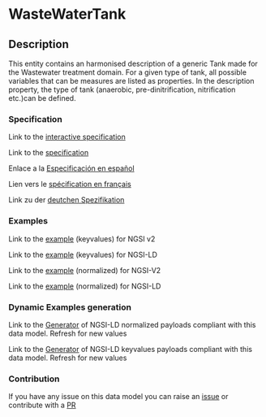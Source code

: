 # WasteWaterTank

## Description 

This entity contains an harmonised description of a generic Tank made for the Wastewater treatment domain. For a given type of tank, all possible variables that can be measures are listed as properties. In the description property, the type of tank (anaerobic, pre-dinitrification, nitrification etc.)can be defined.
### Specification

Link to the [interactive specification](https://swagger.lab.fiware.org/?url=https://github.com/smart-data-models/dataModel.WasteWater/blob/master/WasteWaterTank/swagger.yaml)

Link to the [specification](https://github.com/smart-data-models/dataModel.WasteWater/blob/master/WasteWaterTank/doc/spec.md)

Enlace a la [Especificación en español](https://github.com/smart-data-models/dataModel.WasteWater/blob/master/WasteWaterTank/doc/spec_ES.md)

Lien vers le [spécification en français](https://github.com/smart-data-models/dataModel.WasteWater/blob/master/WasteWaterTank/doc/spec_FR.md)

Link zu der [deutchen Spezifikation](https://github.com/smart-data-models/dataModel.WasteWater/blob/master/WasteWaterTank/doc/spec_DE.md)
### Examples

Link to the [example](https://github.com/smart-data-models/dataModel.WasteWater/blob/master/WasteWaterTank/examples/example.json) (keyvalues) for NGSI v2

Link to the [example](https://github.com/smart-data-models/dataModel.WasteWater/blob/master/WasteWaterTank/examples/example.jsonld) (keyvalues) for NGSI-LD

Link to the [example](https://github.com/smart-data-models/dataModel.WasteWater/blob/master/WasteWaterTank/examples/example-normalized.json) (normalized) for NGSI-V2

Link to the [example](https://github.com/smart-data-models/dataModel.WasteWater/blob/master/WasteWaterTank/examples/example-normalized.jsonld) (normalized) for NGSI-LD
### Dynamic Examples generation

Link to the [Generator](https://smartdatamodels.org/extra/ngsi-ld_generator_v0.92.php?schemaUrl=https://raw.githubusercontent.com/smart-data-models/dataModel.WasteWater/master/WasteWaterTank/schema.json&email=info@smartdatamodels.org) of NGSI-LD normalized payloads compliant with this data model. Refresh for new values

Link to the [Generator](https://smartdatamodels.org/extra/ngsi-ld_generator_keyvalues_v0.92.php?schemaUrl=https://raw.githubusercontent.com/smart-data-models/dataModel.WasteWater/master/WasteWaterTank/schema.json&email=info@smartdatamodels.org) of NGSI-LD keyvalues payloads compliant with this data model. Refresh for new values
### Contribution

 If you have any issue on this data model you can raise an [issue](https://github.com/smart-data-models/dataModel.WasteWater/issues)  or contribute with a [PR](https://github.com/smart-data-models/dataModel.WasteWater/pulls)